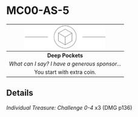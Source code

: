 # MC00-AS-5

| <img src="../../images/card-icons/d6.png" height="60" /> |
|:---:|
| **Deep Pockets** |
| *What can I say? I have a generous sponsor...* |
| You start with extra coin. |

## Details

*Individual Treasure: Challenge 0-4* x3 (DMG p136)
